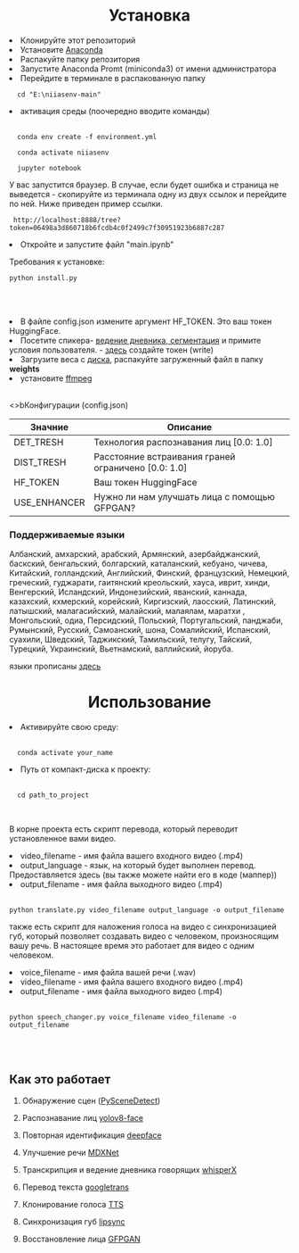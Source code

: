 # 
<h1 align="center">Установка</h1>


  <li>Клонируйте этот репозиторий</li>

  <li>Установите <a href = 'https://www.anaconda.com/download'>Anaconda</a> </li>

  <li>Распакуйте папку репозитория</li>
  
  <li>Запустите Anaconda Promt (miniconda3) от имени администратора</li>
  
  <li>Перейдите в терминале в распакованную папку</li>
  
      cd "E:\niiasenv-main"
  
  <li>активация среды (поочередно вводите команды)</li><br>
  
      conda env create -f environment.yml

      conda activate niiasenv

      jupyter notebook

  У вас запустится браузер. 
  В случае, если будет ошибка и страница не выведется - скопируйте из терминала одну из двух ссылок и перейдите по ней. Ниже приведен пример ссылки.

     http://localhost:8888/tree?token=06498a3d860718b6fcdb4c0f2499c7f30951923b6887c287
  
<li>Откройте и запустите файл "main.ipynb"</li>




Требования к установке:

    python install.py
<br><br>

  <li>В файле config.json измените аргумент HF_TOKEN. Это ваш токен HuggingFace. </li>

  <li>Посетите спикера- <a href = 'https://huggingface.co/pyannote/segmentation'>ведение дневника, сегментация</a> и примите условия пользователя.  - <a href='https://huggingface.co/settings/tokens'>здесь</a> создайте токен (write)</li>

  <li>Загрузите веса с <a href='https://drive.google.com/file/d/1dYy24q_67TmVuv_PbChe2t1zpNYJci1J/view'>диска</a>, распакуйте загруженный файл в папку <b>weights</b></li>

  <li>установите <a href='https://ffmpeg.org/'>ffmpeg</a><br><br>


<>bКонфигурации (config.json)</b>

|Значние | Описание|
|-|-|
| DET_TRESH |	Технология распознавания лиц [0.0: 1.0] |
|DIST_TRESH |	Расстояние встраивания граней ограничено [0.0: 1.0] |
| HF_TOKEN	| Ваш токен HuggingFace|
| USE_ENHANCER |	Нужно ли нам улучшать лица с помощью GFPGAN?<br> |


<h3>Поддерживаемые языки</h3>

Албанский, амхарский, арабский, Армянский, азербайджанский, баскский, бенгальский, болгарский, каталанский, кебуано, чичева, Китайский, голландский, Английский, Финский, французский, Немецкий, греческий, гуджарати, гаитянский креольский, хауса, иврит, хинди, Венгерский, Исландский, Индонезийский, яванский, каннада, казахский, кхмерский, корейский, Киргизский, лаосский, Латинский, латышский, малагасийский, малайский, малаялам, маратхи , Монгольский, одиа, Персидский, Польский, Португальский, панджаби, Румынский, Русский, Самоанский, шона, Сомалийский, Испанский, суахили, Шведский, Таджикский, Тамильский, телугу, Тайский, Турецкий, Украинский, Вьетнамский, валлийский, йоруба.

языки прописаны [здесь](rutubetrans/core/mapper.py)





<h1 align="center">Использование</h1>

  <li>Активируйте свою среду:</li><br>

      conda activate your_name  
  
  <li>Путь от компакт-диска к проекту:</li><br>

      cd path_to_project
  <br>

В корне проекта есть скрипт перевода, который переводит установленное вами видео.

  <li>video_filename - имя файла вашего входного видео (.mp4)</li>

  <li>output_language - язык, на который будет выполнен перевод. Предоставляется здесь (вы также можете найти его в коде (маппер))</li>

  <li>output_filename - имя файла выходного видео (.mp4)</li><br>

    python translate.py video_filename output_language -o output_filename


также есть скрипт для наложения голоса на видео с синхронизацией губ, который позволяет создавать видео с человеком, произносящим вашу речь. В настоящее время это работает для видео с одним человеком.

  <li>voice_filename - имя файла вашей речи (.wav)</li>

  <li>video_filename - имя файла вашего входного видео (.mp4)</li>

  <li>output_filename - имя файла выходного видео (.mp4)</li><br>

    python speech_changer.py voice_filename video_filename -o output_filename 
<br><br>


<h2>Как это работает</h2>

1. Обнаружение сцен ([PySceneDetect](https://github.com/Breakthrough/PySceneDetect))

2. Распознавание лиц [yolov8-face](https://github.com/akanametov/yolov8-face)

3. Повторная идентификация [deepface](https://github.com/serengil/deepface)

4. Улучшение речи [MDXNet](https://huggingface.co/freyza/kopirekcover/blob/main/MDXNet.py)

5. Транскрипция и ведение дневника говорящих [whisperX](https://github.com/m-bain/whisperX)

6. Перевод текста [googletrans](https://pypi.org/project/googletrans/)

7. Клонирование голоса [TTS](https://github.com/coqui-ai/TTS)

8. Синхронизация губ [lipsync](https://github.com/mowshon/lipsync)

9. Восстановление лица [GFPGAN](https://github.com/TencentARC/GFPGAN)




